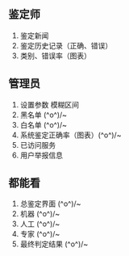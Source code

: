 ## 鉴定师

1. 鉴定新闻
2. 鉴定历史记录（正确、错误）
3. 类别、错误率（图表）


## 管理员

1. 设置参数   模糊区间
2. 黑名单  \(^o^)/~
3. 白名单   \(^o^)/~
4. 系统鉴定正确率（图表）\(^o^)/~
5. 已访问服务
6. 用户举报信息


## 都能看

1. 总鉴定界面     \(^o^)/~
2. 机器   \(^o^)/~
3. 人工   \(^o^)/~
4. 专家   \(^o^)/~
5. 最终判定结果   \(^o^)/~